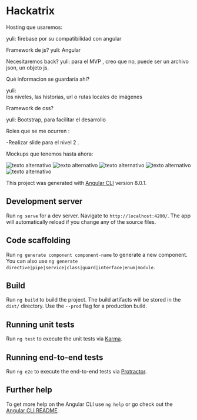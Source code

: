 # Hackatrix


Hosting que usaremos:

yuli:
 firebase  por su compatibilidad con angular


Framework de js? 
yuli: 
Angular


Necesitaremos back? 
yuli: 
para el MVP , creo que no, puede ser un archivo json, un objeto js.
 


Qué informacion se guardaría ahí? 

yuli:  
los niveles, las historias, url o rutas locales de imágenes

Framework de css?

yuli:
Bootstrap, para facilitar el desarrollo

Roles que se me ocurren :

-Realizar  slide  para el nivel 2 .


Mockups que tenemos hasta ahora:

![texto alternativo](./mockups/level-1.jpeg)
![texto alternativo](./mockups/level-2.jpeg)
![texto alternativo](./mockups/level-3.jpeg)
![texto alternativo](./mockups/progress-map.jpeg)
![texto alternativo](./mockups/route-levels.jpeg)















This project was generated with [Angular CLI](https://github.com/angular/angular-cli) version 8.0.1.

## Development server

Run `ng serve` for a dev server. Navigate to `http://localhost:4200/`. The app will automatically reload if you change any of the source files.

## Code scaffolding

Run `ng generate component component-name` to generate a new component. You can also use `ng generate directive|pipe|service|class|guard|interface|enum|module`.

## Build

Run `ng build` to build the project. The build artifacts will be stored in the `dist/` directory. Use the `--prod` flag for a production build.

## Running unit tests

Run `ng test` to execute the unit tests via [Karma](https://karma-runner.github.io).

## Running end-to-end tests

Run `ng e2e` to execute the end-to-end tests via [Protractor](http://www.protractortest.org/).

## Further help

To get more help on the Angular CLI use `ng help` or go check out the [Angular CLI README](https://github.com/angular/angular-cli/blob/master/README.md).

